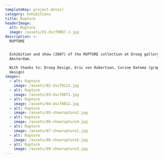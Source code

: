 ```yaml
---
templateKey: project-detail
category: exhibitions
title: Rupture
headerImage:
  alt: Rupture
  image: /assets/01-dscf0067-2.jpg
description: >-
  RUPTURE


  Exhibition and show (2007) of the RUPTURE collection at Droog gallery,
  Amsterdam. 

  With thanks to: Droog Design, Eric von Robertson, Corine Datema (graphic
  design)
images:
  - alt: Rupture
    image: /assets/02-dscf0121.jpg
  - alt: Rupture
    image: /assets/03-dscf0071.jpg
  - alt: Rupture
    image: /assets/04-dscf0012.jpg
  - alt: Rupture
    image: /assets/05-showrupture2.jpg
  - alt: Rupture
    image: /assets/06-showrupture4.jpg
  - alt: Rupture
    image: /assets/07-showrupture1.jpg
  - alt: Rupture
    image: /assets/08-showrupture5.jpg
  - alt: Rupture
    image: /assets/09-showrupture3.jpg
---
```


